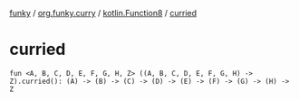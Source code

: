 [funky](../../index.md) / [org.funky.curry](../index.md) / [kotlin.Function8](index.md) / [curried](.)

# curried

`fun <A, B, C, D, E, F, G, H, Z> ((A, B, C, D, E, F, G, H) -> Z).curried(): (A) -> (B) -> (C) -> (D) -> (E) -> (F) -> (G) -> (H) -> Z`
